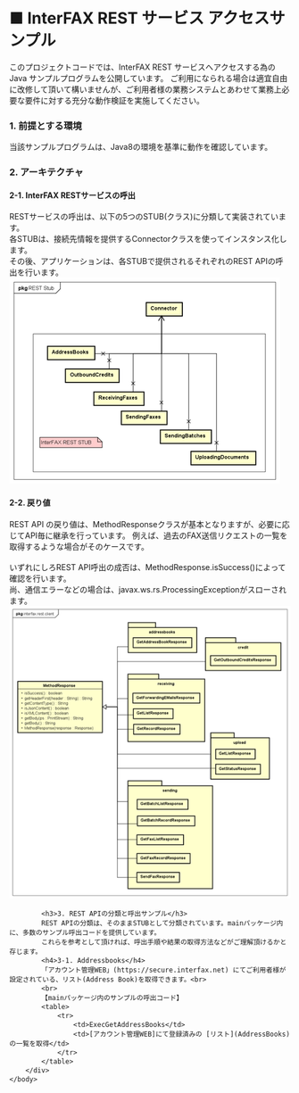 <html>
    <body>
        <h1>■ InterFAX REST サービス アクセスサンプル</h1>
        このプロジェクトコードでは、InterFAX REST サービスへアクセスする為の Java サンプルプログラムを公開しています。
        ご利用になられる場合は適宜自由に改修して頂いて構いませんが、ご利用者様の業務システムとあわせて業務上必要な要件に対する充分な動作検証を実施してください。
        <div>
            <h3>1. 前提とする環境</h3>
            当該サンプルプログラムは、Java8の環境を基準に動作を確認しています。
            <h3>2. アーキテクチャ</h3>
            <h4>2-1. InterFAX RESTサービスの呼出</h4>
            RESTサービスの呼出は、以下の5つのSTUB(クラス)に分類して実装されています。<br>
            各STUBは、接続先情報を提供するConnectorクラスを使ってインスタンス化します。<br>
            その後、アプリケーションは、各STUBで提供されるそれぞれのREST APIの呼出を行います。<br>
            <img src="stub.png">
            <h4>2-2. 戻り値</h4>
            REST API の戻り値は、MethodResponseクラスが基本となりますが、必要に応じてAPI毎に継承を行っています。
            例えば、過去のFAX送信リクエストの一覧を取得するような場合がそのケースです。<br>
            <br>
            いずれにしろREST API呼出の成否は、MethodResponse.isSuccess()によって確認を行います。<br>
            尚、通信エラーなどの場合は、javax.ws.rs.ProcessingExceptionがスローされます。<br>
            <img src="return.png">

            <h3>3. REST APIの分類と呼出サンプル</h3>
            REST APIの分類は、そのままSTUBとして分類されています。mainパッケージ内に、多数のサンプル呼出コードを提供しています。
            これらを参考として頂ければ、呼出手順や結果の取得方法などがご理解頂けるかと存じます。
            <h4>3-1. Addressbooks</h4>
            「アカウント管理WEB」(https://secure.interfax.net) にてご利用者様が設定されている、リスト(Address Book)を取得できます。<br>
            <br>
            【mainパッケージ内のサンプルの呼出コード】
            <table>
                <tr>
                    <td>ExecGetAddressBooks</td>
                    <td>[アカウント管理WEB]にて登録済みの [リスト](AddressBooks)の一覧を取得</td>
                </tr>
            </table>
        </div>
    </body>
</html>
